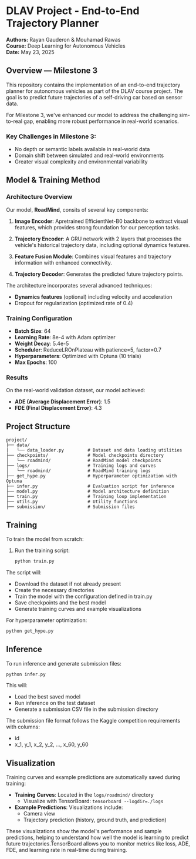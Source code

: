 # DLAV Project - End-to-End Trajectory Planner

**Authors:** Rayan Gauderon & Mouhamad Rawas  
**Course:** Deep Learning for Autonomous Vehicles   
**Date:** May 23, 2025

## Overview — Milestone 3

This repository contains the implementation of an end-to-end trajectory planner for autonomous vehicles as part of the DLAV course project. The goal is to predict future trajectories of a self-driving car based on sensor data.

For Milestone 3, we've enhanced our model to address the challenging sim-to-real gap, enabling more robust performance in real-world scenarios.

### Key Challenges in Milestone 3:
- No depth or semantic labels available in real-world data
- Domain shift between simulated and real-world environments
- Greater visual complexity and environmental variability

## Model & Training Method

### Architecture Overview

Our model, **RoadMind**, consits of several key components:

1. **Image Encoder**: Apretrained EfficientNet-B0 backbone to extract visual features, which provides strong foundation for our perception tasks.

2. **Trajectory Encoder**: A GRU network with 2 layers that processes the vehicle's historical trajectory data, including optional dynamics features.

3. **Feature Fusion Module**: Combines visual features and trajectory information with enhanced connectivity.

4. **Trajectory Decoder**: Generates the predicted future trajectory points.


The architecture incorporates several advanced techniques:
- **Dynamics features** (optional) including velocity and acceleration
- Dropout for regularization (optimized rate of 0.4)

### Training Configuration

- **Batch Size**: 64
- **Learning Rate**: 8e-4 with Adam optimizer
- **Weight Decay**: 5.4e-5
- **Scheduler**: ReduceLROnPlateau with patience=5, factor=0.7
- **Hyperparameters**: Optimized with Optuna (10 trials)
- **Max Epochs**: 100

### Results

On the real-world validation dataset, our model achieved:
- **ADE (Average Displacement Error)**: 1.5
- **FDE (Final Displacement Error)**: 4.3

## Project Structure

```
project/
├── data/
|   └── data_loader.py         # Dataset and data loading utilities         
├── checkpoints/               # Model checkpoints directory
│   └── roadmind/              # RoadMind model checkpoints
├── logs/                      # Training logs and curves
│   └── roadmind/              # RoadMind training logs
├── get_hype.py                # Hyperparameter optimization with Optuna
├── infer.py                   # Evaluation script for inference
├── model.py                   # Model architecture definition
├── train.py                   # Training loop implementation
├── utils.py                   # Utility functions
├── submission/                # Submission files
```

## Training

To train the model from scratch:

1. Run the training script:
   ```bash
   python train.py
   ```

The script will:
- Download the dataset if not already present
- Create the necessary directories
- Train the model with the configuration defined in train.py
- Save checkpoints and the best model
- Generate training curves and example visualizations

For hyperparameter optimization:
```bash
python get_hype.py
```

## Inference

To run inference and generate submission files:

```bash
python infer.py
```

This will:
- Load the best saved model
- Run inference on the test dataset
- Generate a submission CSV file in the submission directory

The submission file format follows the Kaggle competition requirements with columns:
- id
- x_1, y_1, x_2, y_2, ..., x_60, y_60

## Visualization

Training curves and example predictions are automatically saved during training:

- **Training Curves**: Located in the `logs/roadmind/` directory
  - Visualize with TensorBoard: `tensorboard --logdir=./logs`
- **Example Predictions**: Visualizations include:
  - Camera view
  - Trajectory prediction (history, ground truth, and prediction)

These visualizations show the model's performance and sample predictions, helping to understand how well the model is learning to predict future trajectories.TensorBoard allows you to monitor metrics like loss, ADE, FDE, and learning rate in real-time during training.
